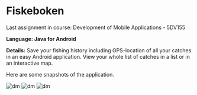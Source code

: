 # Fiskeboken
Last assignment in course: Development of Mobile Applications - 5DV155

**Language: Java for Android**

**Details:** Save your fishing history including GPS-location of all your catches in an easy Android application. View your whole list of catches in a list or in an interactive map.



Here are some snapshots of the application.

![dm](https://github.com/JohanWindahl/Fiskeboken/blob/master/log.png)
![dm](https://github.com/JohanWindahl/Fiskeboken/blob/master/map.png)
![dm](https://github.com/JohanWindahl/Fiskeboken/blob/master/add.png)
